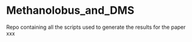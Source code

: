 # Methanolobus_and_DMS
Repo containing all the scripts used to generate the results for the paper xxx
